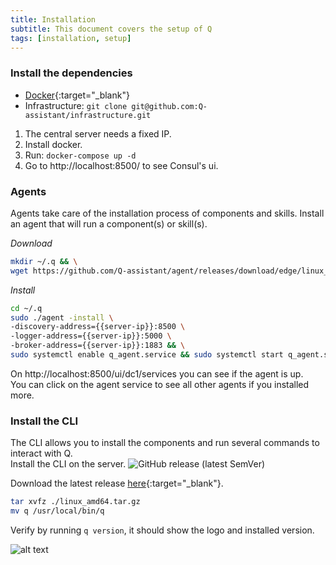 ```yaml
---
title: Installation
subtitle: This document covers the setup of Q
tags: [installation, setup]
---
```


### Install the dependencies  

- [Docker](https://docs.docker.com/install/linux/docker-ce/ubuntu/){:target="_blank"}
- Infrastructure: ```git clone git@github.com:Q-assistant/infrastructure.git```

1. The central server needs a fixed IP.  
1. Install docker.  
2. Run: ```docker-compose up -d```  
3. Go to http://localhost:8500/ to see Consul's ui.  

### Agents
Agents take care of the installation process of components and skills.
Install an agent that will run a component(s) or skill(s).  

*Download*
```bash
mkdir ~/.q && \
wget https://github.com/Q-assistant/agent/releases/download/edge/linux_amd64.tar.gz -O - | tar -xz -C ~/.q
```

*Install*
```bash
cd ~/.q
sudo ./agent -install \
-discovery-address={{server-ip}}:8500 \
-logger-address={{server-ip}}:5000 \
-broker-address={{server-ip}}:1883 && \
sudo systemctl enable q_agent.service && sudo systemctl start q_agent.service
```

On http://localhost:8500/ui/dc1/services you can see if the agent is up.  
You can click on the agent service to see all other agents if you installed more.  


### Install the CLI  
The CLI allows you to install the components and run several commands to interact with Q.  
Install the CLI on the server.
![GitHub release (latest SemVer)](https://img.shields.io/github/v/release/q-assistant/cli?sort=semver)

Download the latest release [here](https://github.com/Q-assistant/cli/releases){:target="_blank"}.
```bash
tar xvfz ./linux_amd64.tar.gz  
mv q /usr/local/bin/q
```

Verify by running ```q version```, it should show the logo and installed version.  

![alt text](https://q-assistant.github.io/uploads/doc/01.png "q version")
